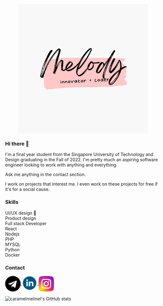 <p align='center'><img src='./images/logo.png' align='center' width='420px'></img></p>

### Hi there 👋

I'm a final year student from the Singapore University of Technology and Design graduating in the Fall of 2022. I'm pretty much an aspiring software engineer looking to work with anything and everything.

Ask me anything in the contact section.

I work on projects that interest me. I even work on these projects for free if it's for a social cause.

### Skills
UI/UX design 🎨 <br/>
Product design <br/>
Full stack Developer <br/>
React <br/>
Nodejs <br/>
PHP <br/>
MYSQL <br/>
Python <br/>
Docker <br/>


### Contact
[
<img src='./images/telegram.png' align='center' width='50px'></img>
](https://t.me/caramel_melmel)
[
<img src='./images/linkedin.png' align='center' width='50px'></img>
](https://www.linkedin.com/in/melody-yun-341951179/)
[<img src='./images/instagram.png' align='center' width='50px'></img>
](https://www.instagram.com/caramel.melmel/)



![caramelmelmel's GitHub stats](https://github-readme-stats.vercel.app/api?username=caramelmelmel&show_icons=true&theme=dracula)






<!--
**caramelmelmel/caramelmelmel** is a ✨ _special_ ✨ repository because its `README.md` (this file) appears on your GitHub profile.

Here are some ideas to get you started:

- 🔭 I’m currently working on ...
- 🌱 I’m currently learning ...
- 👯 I’m looking to collaborate on ...
- 🤔 I’m looking for help with ...
- 💬 Ask me about ...
- 📫 How to reach me: ...
- 😄 Pronouns: ...
- ⚡ Fun fact: ...
-->
